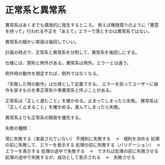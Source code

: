 # 正常系と異常系

異常系はあくまでも偶発的に発生するところ。
例えば権限周りのように「悪意を持って」行われる不正を「あえて」エラーで落とすのは異常系ではない。

異常系の細かい実装は後回しでいい。

計画の時点で、正常系と異常系を分割して、異常系を後回しにする。

仕様には、原則と例外がある。異常系は例外。エラーとは違う。

例外時の動作を規定すれば、例外ではなくなる。

「失敗した時の動作」は仕様として定義できる。
エラーを拾ってユーザーに操作を戻すものを準正常系や準異常系と呼ぶことがある。

正常系は「正しく進むこと」を確かめる。止まってしまったら失敗。
異常系は「正しく止まること」を確かめる。進んでしまったら失敗。

異常系よりも正常系の開発を優先する。

失敗の種類：

常に失敗する（実装されていない）
不規則に失敗する　→　規則を決める
処理の前に失敗して、エラーを表示する
処理の前に失敗する（バリデーション）　→　エラーを表示する
処理の途中で失敗する　→　できれば処理の前に失敗させる
処理の途中で失敗するが、成功として表示される　→　失敗させる
